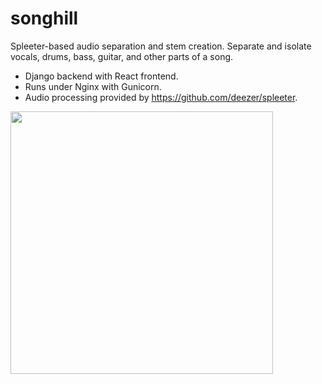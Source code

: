 # songhill

Spleeter-based audio separation and stem creation. Separate and isolate vocals, drums, bass, guitar, and other parts of a song.

* Django backend with React frontend.
* Runs under Nginx with Gunicorn.
* Audio processing provided by https://github.com/deezer/spleeter.

<img src="http://millan.info/img/songhill/screenshot.png" width="420" >

